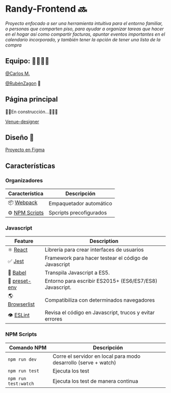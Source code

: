 # Randy-Frontend :soon: 

*Proyecto enfocado a ser una herramienta intuitiva para el entorno familiar, o personas que comparten piso, para ayudar a organizar tareas que hacer en el hogar así como compartir facturas, apuntar eventos importantes en el calendario incorporado, y también tener la opción de tener una lista de la compra*


## Equipo: :man_technologist::man_technologist:

[@Carlos M.](https://github.com/AnnwynDev)

[@RubénZagon](https://github.com/RubenZagon) :unicorn:

## Página principal 
:construction_worker::construction:En construcción...:construction::construction_worker_woman:

[Venue-designer](https://#)

## Diseño :hear_no_evil:

[Proyecto en Figma](https://www.figma.com/file/sjkbS1SuyS8MIUh0w4WmRN/Web-Desktop?node-id=0%3A1)

## Características

### Organizadores

| Característica | Descripción|
| -------- | -------- |
| 📦 [Webpack](https://webpack.js.org/)|Empaquetador automático |
| ⚙️ [NPM Scripts](https://docs.npmjs.com/misc/scripts) | Spcripts precofigurados |


### Javascript

| Feature  | Description |
|----------|-------------|
|:atom_symbol: [React](https://es.reactjs.org/) |Librería para crear interfaces de usuarios |
|:white_check_mark: [Jest](https://jestjs.io/) |Framework para hacer testear el código de Javascript|
| 💼 [Babel](https://babeljs.io/) | Transpila Javascript a ES5. |
| 🎁 [preset-env](https://babeljs.io/docs/en/babel-preset-env) | Entorno para escribir  ES2015+ (ES6/ES7/ES8) Javascript. |
| 🌎 [Browserlist](https://browserl.ist/) | Compatibiliza con determinados navegadores |
| 👁️ [ESLint](https://eslint.org/) | Revisa el código en Javascript, trucos y evitar errores |


### NPM Scripts

|Comando NPM | Descripción |
|------------|-------------|
| `npm run dev`   | Corre el servidor en local para modo desarrollo (serve + watch) |
| `npm run test`   | Ejecuta los test |
| `npm run test:watch`   | Ejecuta los test de manera continua |




